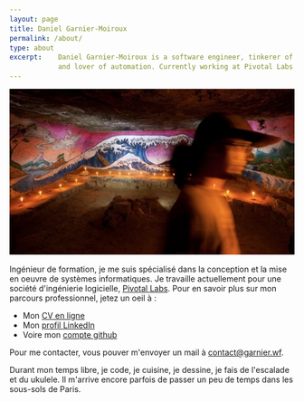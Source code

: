 ```yaml
---
layout: page
title: Daniel Garnier-Moiroux
permalink: /about/
type: about
excerpt:    Daniel Garnier-Moiroux is a software engineer, tinkerer of things
            and lover of automation. Currently working at Pivotal Labs.
---
```


<div id="cover-pic" class="text-center">
    <img src="/assets/cover.jpg" alt="Picture of the author in the Catacombs of Paris" />
</div>

Ingénieur de formation, je me suis spécialisé dans la conception et la mise en oeuvre de systèmes informatiques.  Je travaille actuellement pour une société d'ingénierie logicielle, <a href="https://pivotal.io/labs" target="_blank" rel="noopener">Pivotal Labs</a>.
Pour en savoir plus sur mon parcours professionnel, jetez un oeil à :

- Mon <a href="http://cv.garnier.wf" target="_blank" rel="noopener">CV en ligne</a>
- Mon <a href="https://www.linkedin.com/in/garniermoiroux" target="_blank" rel="noopener">profil LinkedIn</a>
- Voire mon <a href="http://github.com/Kehrlann" target="_blank" rel="noopener">compte github</a>

Pour me contacter, vous pouver m'envoyer un mail à
<a href="mailto:contact@garnier.wf">contact@garnier.wf</a>.

Durant mon temps libre, je code, je cuisine, je dessine, je fais de l'escalade
et du ukulele. Il m'arrive encore parfois de passer un peu de temps dans les
sous-sols de Paris.
